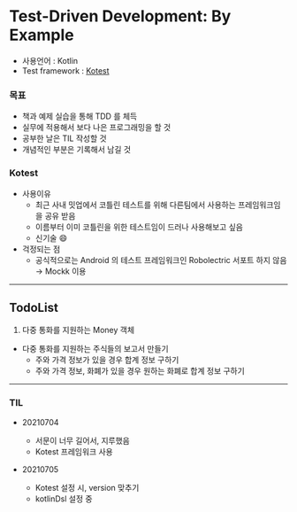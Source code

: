 # Test-Driven Development: By Example

- 사용언어 : Kotlin
- Test framework : [Kotest](https://kotest.io/docs/quickstart/)

### 목표

- 책과 예제 실습을 통해 TDD 를 체득
- 실무에 적용해서 보다 나은 프로그래밍을 할 것
- 공부한 날은 TIL 작성할 것
- 개념적인 부분은 기록해서 남길 것

### Kotest

- 사용이유
    - 최근 사내 밋업에서 코틀린 테스트를 위해 다른팀에서 사용하는 프레임워크임을 공유 받음
    - 이름부터 이미 코틀린을 위한 테스트임이 드러나 사용해보고 싶음
    - 신기술 😄
- 걱정되는 점
    - 공식적으로는 Android 의 테스트 프레임워크인 Robolectric 서포트 하지 않음 → Mockk 이용


---

## TodoList

1. 다중 통화를 지원하는 Money 객체
  - 다중 통화를 지원하는 주식들의 보고서 만들기
    - 주와 가격 정보가 있을 경우 합계 정보 구하기
    - 주와 가격 정보, 화폐가 있을 경우 원하는 화폐로 합계 정보 구하기
  
---


### TIL

- 20210704
    - 서문이 너무 길어서, 지루했음
    - Kotest 프레임워크 사용
    
    
- 20210705
    - Kotest 설정 시, version 맞추기
    - kotlinDsl 설정 중